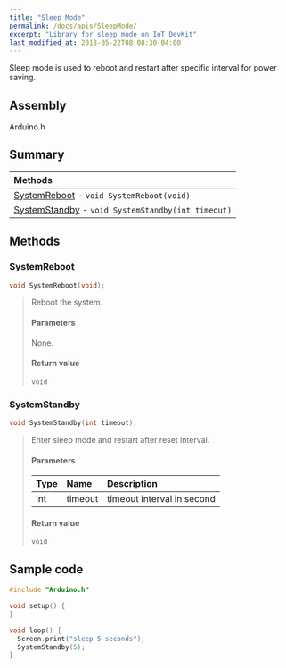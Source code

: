 ```yaml
---
title: "Sleep Mode"
permalink: /docs/apis/SleepMode/
excerpt: "Library for sleep mode on IoT DevKit"
last_modified_at: 2018-05-22T08:08:30-04:00
---
```


Sleep mode is used to reboot and restart after specific interval for power saving.


## Assembly

Arduino.h

## Summary

| Methods |
| :------ |
| [SystemReboot](#SystemReboot) - `void SystemReboot(void)` |
| [SystemStandby](#SystemStandby) - `void SystemStandby(int timeout)` |

## Methods

### SystemReboot

```cpp
void SystemReboot(void);
```

> Reboot the system.
> 
> #### Parameters
> 
> None.
> 
> #### Return value
> 
> `void`

### SystemStandby

```cpp
void SystemStandby(int timeout);
```

> Enter sleep mode and restart after reset interval.
> 
> #### Parameters
> 
> | Type | Name | Description |
> | :--- | :--- | :---------- |
> | int | timeout | timeout interval in second |
> 
> #### Return value
> 
> `void`

## Sample code

```cpp
#include "Arduino.h"

void setup() {
}

void loop() {
  Screen.print("sleep 5 seconds");
  SystemStandby(5);
}

```
